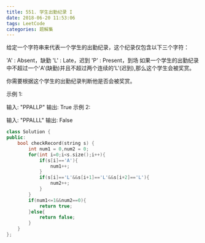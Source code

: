 ```yaml
---
title: 551. 学生出勤纪录 I
date: 2018-06-20 11:53:06
tags: LeetCode
categories: 题解集
---
```



给定一个字符串来代表一个学生的出勤纪录，这个纪录仅包含以下三个字符：

'A' : Absent，缺勤
'L' : Late，迟到
'P' : Present，到场
如果一个学生的出勤纪录中不超过一个'A'(缺勤)并且不超过两个连续的'L'(迟到),那么这个学生会被奖赏。

你需要根据这个学生的出勤纪录判断他是否会被奖赏。

示例 1:

输入: "PPALLP"
输出: True
示例 2:

输入: "PPALLL"
输出: False

```cpp
class Solution {
public:
    bool checkRecord(string s) {
        int num1 = 0,num2 = 0;
        for(int i=0;i<s.size();i++){
            if(s[i]=='A'){
                num1++;
            }
            if(s[i]=='L'&&s[i+1]=='L'&&s[i+2]=='L'){
                num2++;
            }
        }
        if(num1<=1&&num2==0){
            return true;
        }else{
            return false;
        }
    }
};
```